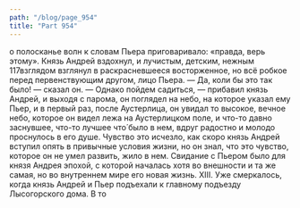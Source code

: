 ```yaml
---
path: "/blog/page_954"
title: "Part 954"
---
```


о полосканье волн к словам Пьера приговаривало: «правда, верь этому».
Князь Андрей вздохнул, и лучистым, детским, нежным 117взглядом взглянул в раскрасневшееся восторженное, но всё робкое перед первенствующим другом, лицо Пьера.
— Да, коли бы это так было! — сказал он. — Однако пойдем садиться, — прибавил князь Андрей, и выходя с парома, он поглядел на небо, на которое указал ему Пьер, и в первый раз, после Аустерлица, он увидал то высокое, вечное небо, которое он видел лежа на Аустерлицком поле, и что-то давно заснувшее, что-то лучшее что́ было в нем, вдруг радостно и молодо проснулось в его душе. Чувство это исчезло, как скоро князь Андрей вступил опять в привычные условия жизни, но он знал, что это чувство, которое он не умел развить, жило в нем. Свидание с Пьером было для князя Андрея эпохой, с которой началась хотя во внешности и та же самая, но во внутреннем мире его новая жизнь.
XIII.
Уже смеркалось, когда князь Андрей и Пьер подъехали к главному подъезду Лысогорского дома. В то
